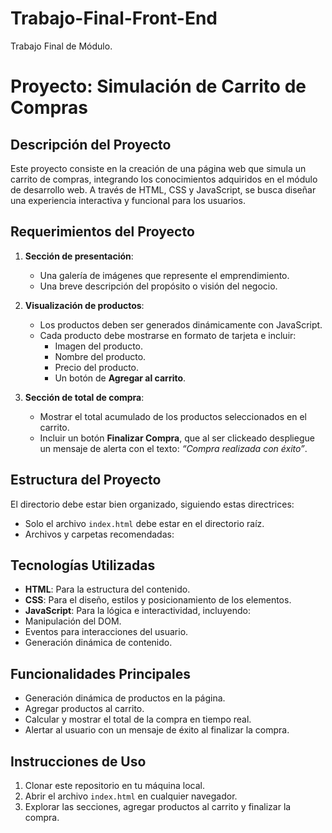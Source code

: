 # Trabajo-Final-Front-End
Trabajo Final de Módulo.

# Proyecto: Simulación de Carrito de Compras

## Descripción del Proyecto
Este proyecto consiste en la creación de una página web que simula un carrito de compras, integrando los conocimientos adquiridos en el módulo de desarrollo web. A través de HTML, CSS y JavaScript, se busca diseñar una experiencia interactiva y funcional para los usuarios.

## Requerimientos del Proyecto

1. **Sección de presentación**:
   - Una galería de imágenes que represente el emprendimiento.
   - Una breve descripción del propósito o visión del negocio.

2. **Visualización de productos**:
   - Los productos deben ser generados dinámicamente con JavaScript.
   - Cada producto debe mostrarse en formato de tarjeta e incluir:
     - Imagen del producto.
     - Nombre del producto.
     - Precio del producto.
     - Un botón de **Agregar al carrito**.

3. **Sección de total de compra**:
   - Mostrar el total acumulado de los productos seleccionados en el carrito.
   - Incluir un botón **Finalizar Compra**, que al ser clickeado despliegue un mensaje de alerta con el texto: *“Compra realizada con éxito”*.

## Estructura del Proyecto

El directorio debe estar bien organizado, siguiendo estas directrices:
- Solo el archivo `index.html` debe estar en el directorio raíz.
- Archivos y carpetas recomendadas:


## Tecnologías Utilizadas
- **HTML**: Para la estructura del contenido.
- **CSS**: Para el diseño, estilos y posicionamiento de los elementos.
- **JavaScript**: Para la lógica e interactividad, incluyendo:
- Manipulación del DOM.
- Eventos para interacciones del usuario.
- Generación dinámica de contenido.

## Funcionalidades Principales
- Generación dinámica de productos en la página.
- Agregar productos al carrito.
- Calcular y mostrar el total de la compra en tiempo real.
- Alertar al usuario con un mensaje de éxito al finalizar la compra.

## Instrucciones de Uso
1. Clonar este repositorio en tu máquina local.
2. Abrir el archivo `index.html` en cualquier navegador.
3. Explorar las secciones, agregar productos al carrito y finalizar la compra.